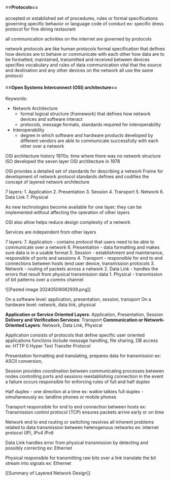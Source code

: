 #### ==Protocols==
accepted or established set of procedures, rules or formal specifications governing specific behavior or language
	code of conduct
	ex: specific dress protocol for fine dining restaurant

all communication activities on the internet are governed by protocols


network protocols are like human protocols
	formal specification that defines how devices are to behave or communicate with each other
	how data are to be formatted, maintained, transmitted and received between devices
	specifies vocabulary and rules of data communication
	vital that the source and destination and any other devices on the network all use the same protocol

#### ==Open Systems Interconnect (OSI) architecture==

Keywords: 
- Network Architecture
	- formal logical structure (framework) that defines how network devices and software interact
	- protocols, message formats, standards required for interoperability
- Interoperability
	- degree in which software and hardware products developed by different vendors are able to communicate successfully with each other over a network

OSI architecture history
1970s: time where there was no network structure
ISO developed the seven layer OSI architecture in 1978

OSI provides a detailed set of standards for describing a network
Frame for development of network protocol standards
defines and codifies the concept of layered network architecture

7 layers:
	1. Application
	2. Presentation
	3. Session
	4. Transport
	5. Network
	6. Data Link
	7. Physical

As new technologies become available for one layer; they can be implemented without affecting the operation of other layers

OSI also allow helps reduce design complexity of a network

Services are independent from other layers

7 layers:
	7. Application
	   - contains protocol that users need to be able to communicate over a network
	6. Presentation
	   - data formatting and makes sure data is in a usable format
	5. Session
	   - establishment and maintenance, responsible of ports and sessions
	4. Transport
	   - responsible for end to end connections between hosts (end user device, transmission protocols
	3. Network
	   - routing of packets across a network
	2. Data Link
	   - handles the errors that result from physical transmission data
	1. Physical
	   - transmission of bit patterns over a comms channel

![[Pasted image 20240509082939.png]]

On a software level: application, presentation, session, transport
On a hardware level: network, data link, physical

**Application or Service Oriented Layers**: Application, Presentation, Session
**Delivery and Verification Services**: Transport
**Communication or Network-Oriented Layers**: Network, Data Link, Physical

Application
	consists of protocols that define specific user oriented applications
	functions include message handling, file sharing, DB access
	ex: HTTP 0 Hyper Text Transfer Protocol

Presentation
	formatting and  translating, prepares data for transmission
	ex: ASCII conversion, 

Session
	provides coordination between communicating processes between nodes
	controlling ports and sessions
	reestablishing connection in the event a failure occurs
	responsible for enforcing rules of full and half duplex

Half duplex - one direction at a time
	ex: walkie talkies
full duplex - simultaneously
	ex: landline phones or mobile phones

Transport
	responsible for end to end connection between hosts
	ex: Transmission control protocol (TCP)
	ensures packets arrive early or on time

Network
	end to end routing or switching
	resolves all inherent problems related to data transmission between heterogenous networks
	ex: internet protocol (IP), IPv4 IPv6

Data Link 
	handles error from physical transmission by detecting and possibly correcting
	ex: Ethernet

Physical
	responsible for transmitting raw bits over a link
	translate the bit stream into signals
	ex: Ethernet


[[Summary of Layered Network Design]]